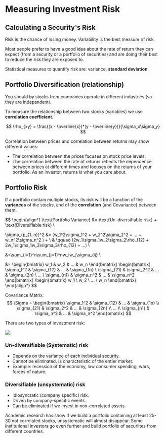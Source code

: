 # Measuring Investment Risk

## Calculating a Security's Risk

Risk is the chance of losing money. Variability is the best measure of risk.

Most people prefer to have a good idea about the rate of return they can expect (from a security or a portfolio of securities) and are doing their best to reduce the risk they are exposed to.

Statistical measures to quantify risk are: variance, **standard deviation**


## Portfolio Diversification (relationship)

You should by stocks from companies operate in different industries (so they are independent).

To measure the relationship between two stocks (variables) we use **correlation coefficient**.

$$
\rho_{xy} = \frac{(x - \overline{x})*(y - \overline{y})}{\sigma_x\sigma_y}
$$

Correlation between prices and correlation between returns may show different values:

- The correlation between the prices focuses on stock price levels.
- The correlation between the rate of returns reflects the dependence between prices at different times and focuses on the returns of your portfolio. As an investor, returns is what you care about.


## Portfolio Risk

If a portfolio contain multiple stocks, its risk will be a function of the **variances** of the stocks, and of the **correlation** (and Covariance) between them.

$$
\begin{align*}
\text{Portfolio Variance} &=  \text{Un-diversifiable risk} + \text{Diversifiable risk} \\

\sigma_{p_{1..n}}^2 &= 
  (w_1^2\sigma_1^2 + w_2^2\sigma_2^2 + ... + w_n^2\sigma_n^2 ) + \\
  & \qquad (2w_1\sigma_1w_2\sigma_2\rho_{12} + 2w_1\sigma_1w_3\sigma_3\rho_{13} + ...) \\
  
  &=\sum_{i=1}^n\sum_{j=1}^nw_iw_j\sigma_{ij} \\
  
  &= \begin{bmatrix} w_1 & w_2 & ... & w_n \end{bmatrix}
  \begin{bmatrix}
    \sigma_1^2 & \sigma_{12} & ... & \sigma_{1n} \\
    \sigma_{21} & \sigma_2^2 & ... & \sigma_{2n} \\
    ... \\
    \sigma_{n1} & \sigma_n^2 & ... & \sigma_n^2
  \end{bmatrix}
  \begin{bmatrix} w_1 \\ w_2 \\ ... \\ w_n \end{bmatrix}
\end{align*}
$$

Covariance Matrix:
$$
\Sigma = \begin{bmatrix}
  \sigma_1^2 & \sigma_{12} & ... & \sigma_{1n} \\
  \sigma_{21} & \sigma_2^2 & ... & \sigma_{2n} \\
  ... \\
  \sigma_{n1} & \sigma_n^2 & ... & \sigma_n^2
\end{bmatrix}
$$

There are two types of investment risk:

![](https://cdn.corporatefinanceinstitute.com/assets/Screen-Shot-2018-09-26-at-10.09.31-AM.png)

$$
$$

### Un-diversifiable (Systematic) risk

- Depends on the variance of each individual security.
- Cannot be eliminated. Is characteristic of the entier market.
- Example: recession of the economy, low consumer spending, wars, forces of nature.

### Diversifiable (unsystematic) risk

- Idiosyncratic (company specific) risk.
- Driven by company-specific events.
- Can be eliminated if we invest in non-correlated assets.

Academic research has show if we build a portfolio containing at least 25-30 not correlated stocks, unsystematic will almost disappear. Some institutional investors go even further and build portfolio of securiites from different countries.